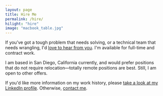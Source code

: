 ```yaml
---
layout: page
title: Hire Me
permalink: /hire/
hilight: "hire"
image: "macbook_table.jpg"
---
```


If you’ve got a tough problem that needs solving, or a technical team that needs wrangling, I'd [love to hear from you](/contact). I'm available for full-time and contract work.

I am based in San Diego, California currently, and would prefer positions that do not require relocation&mdash;totally remote positions are best. Still, I am open to other offers.

If you'd like more information on my work history, please [take a look at my LinkedIn profile](https://www.linkedin.com/in/pcrumm). Otherwise, [contact me](/contact).

